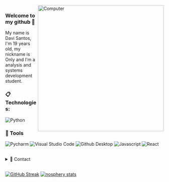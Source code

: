 <img src="https://raw.githubusercontent.com/MicaelliMedeiros/micaellimedeiros/master/image/computer-illustration.png" min-width="400px" max-width="400px" width="400px" align="right" alt="Computer">

### Welcome to my github 💫
My name is Davi Santos, I'm 19 years old, my nickname is Only and I'm a analysis and systems development student.

### :clipboard: Technologies:
  ![Python](https://img.shields.io/badge/python-ED8B00?style=for-the-badge&logo=python&logoColor=white)

### 🚀 Tools

  ![Pycharm](https://img.shields.io/badge/Pycharm-000000?style=for-the-badge&logo=Pycharm&logoColor=yellow)
  ![Visual Studio Code](https://img.shields.io/badge/VSCode-008B8B?style=for-the-badge&logo=visual-studio-code&logoColor=blue)
  ![Github Desktop](https://img.shields.io/badge/GitHub_Desktop-gray?style=for-the-badge&logo=github&logoColor=purple)
  ![Javascript](https://img.shields.io/badge/Javascript-000000?style=for-the-badge&logo=Javascript&logoColor=yellow)
  ![React](https://img.shields.io/badge/React-c5c5c5?style=for-the-badge&logo=react&logoColor=blue)

<br/>

<details>
  <summary>💬 Contact</summary>
   </br>    <img align="left" alt="Discord" target="_blank" width="25px" src="https://raw.githubusercontent.com/anuraghazra/anuraghazra/master/assets/discord-round.svg"/>
  <string>OnlyD#5335</string>
</details> 
  
<br/>

[![GitHub Streak](http://github-readme-streak-stats.herokuapp.com?user=davisnts&theme=tokyonight&fire=DD6400&ring=DD6400&currStreakNum=DD985F&stroke=484848)](https://git.io/streak-stats)
[![nosphery stats](https://github-readme-stats.vercel.app/api?username=davisnts&layout=compact&theme=tokyonight&hide_title=true&show_icons=true&count_private=true)](https://github.com/davisnts/)
